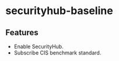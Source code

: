 # securityhub-baseline

## Features

- Enable SecurityHub.
- Subscribe CIS benchmark standard.

<!-- BEGINNING OF PRE-COMMIT-TERRAFORM DOCS HOOK -->

<!-- END OF PRE-COMMIT-TERRAFORM DOCS HOOK -->
